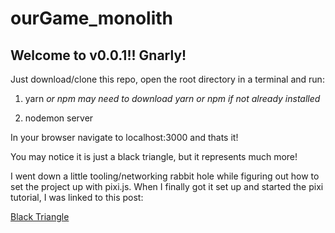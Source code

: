 # ourGame_monolith

## Welcome to v0.0.1!! Gnarly!

Just download/clone this repo, open the root directory in a terminal and run:

1. yarn _or npm_ _may need to download yarn or npm if not already installed_

2. nodemon server

In your browser navigate to localhost:3000 and thats it!

You may notice it is just a black triangle, but it represents much more!

I went down a little tooling/networking rabbit hole while figuring out how to set the project up with pixi.js. When I finally got it set up and started the pixi tutorial, I was linked to this post:

<a href="http://rampantgames.com/blog/?p=7745"> Black Triangle </a>
